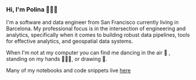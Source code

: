### Hi, I'm Polina 👩🏻‍💻

I'm a software and data engineer from San Francisco currently living in Barcelona. My professional focus is in the intersection of engineering and analytics, specifically when it comes to building robust data pipelines, tools for effective analytics, and geospatial data systems. 

When I'm not at my computer you can find me dancing in the air 💃 , standing on my hands 🤸🏻‍♀️, or drawing 🎨.

Many of my notebooks and code snippets live [here](https://gist.github.com/polinabee)

<!--
**polinabee/polinabee** is a ✨ _special_ ✨ repository because its `README.md` (this file) appears on your GitHub profile.

Here are some ideas to get you started:

- 🔭 I’m currently working on ...
- 🌱 I’m currently learning ...
- 👯 I’m looking to collaborate on ...
- 🤔 I’m looking for help with ...
- 💬 Ask me about ...
- 📫 How to reach me: ...
- 😄 Pronouns: ...
- ⚡ Fun fact: ...
-->
